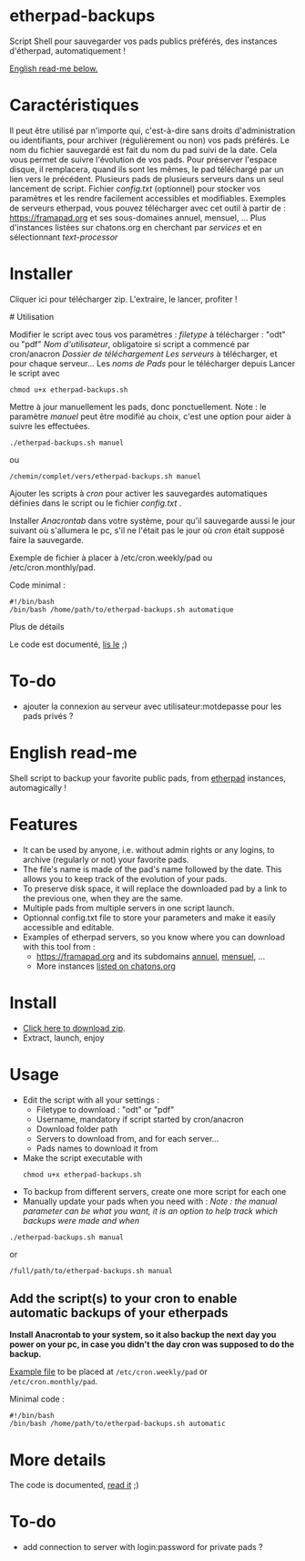 # etherpad-backups
Script Shell pour sauvegarder vos pads publics préférés, des instances d'étherpad, automatiquement !

[English read-me below.](https://github.com/pouek/etherpad-backups/blob/main/README.md#english-read-me)

# Caractéristiques

Il peut être utilisé par n'importe qui, c'est-à-dire sans droits d'administration ou identifiants, pour archiver (régulièrement ou non) vos pads préférés.
Le nom du fichier sauvegardé est fait du nom du pad suivi de la date. Cela vous permet de suivre l'évolution de vos pads.
Pour préserver l'espace disque, il remplacera, quand ils sont les mêmes, le pad téléchargé par un lien vers le précédent.
Plusieurs pads de plusieurs serveurs dans un seul lancement de script.
Fichier _config.txt_ (optionnel) pour stocker vos paramètres et les rendre facilement accessibles et modifiables.
Exemples de serveurs etherpad, vous pouvez télécharger avec cet outil à partir de :
https://framapad.org et ses sous-domaines annuel, mensuel, ...
Plus d'instances listées sur chatons.org en cherchant par _services_ et en sélectionnant _text-processor_

# Installer

Cliquer ici pour télécharger zip.
L'extraire, le lancer, profiter !

# Utilisation

Modifier le script avec tous vos paramètres :
_filetype_ à télécharger : "odt" ou "pdf"
_Nom d'utilisateur_, obligatoire si script a commencé par cron/anacron
_Dossier de téléchargement_
_Les serveurs_ à télécharger, et pour chaque serveur...
Les _noms de Pads_ pour le télécharger depuis
Lancer le script avec
```
chmod u+x etherpad-backups.sh
```
Mettre à jour manuellement les pads, donc ponctuellement.
Note : le paramètre _manuel_ peut être modifié au choix, c'est une option pour aider à suivre les effectuées.
```
./etherpad-backups.sh manuel
```
ou
```
/chemin/complet/vers/etherpad-backups.sh manuel
```
Ajouter les scripts à _cron_ pour activer les sauvegardes automatiques définies dans le script ou le fichier _config.txt_ .

Installer _Anacrontab_ dans votre système, pour qu'il sauvegarde aussi le jour suivant où s'allumera le pc, s'il ne l'était pas le jour où _cron_ était supposé faire la sauvegarde.

Exemple de fichier à placer à /etc/cron.weekly/pad ou /etc/cron.monthly/pad.

Code minimal :
```
#!/bin/bash
/bin/bash /home/path/to/etherpad-backups.sh automatique
```
Plus de détails

Le code est documenté, [lis le](https://github.com/pouek/etherpad-backups/blob/main/etherpad-backups.sh) ;)


# To-do
- ajouter la connexion au serveur avec utilisateur:motdepasse pour les pads privés ?


# English read-me
Shell script to backup your favorite public pads, from [etherpad](https://etherpad.org/) instances, automagically !

# Features
- It can be used by anyone, i.e. without admin rights or any logins, to archive (regularly or not) your favorite pads.
- The file's name is made of the pad's name followed by the date. This allows you to keep track of the evolution of your pads.
- To preserve disk space, it will replace the downloaded pad by a link to the previous one, when they are the same.
- Multiple pads from multiple servers in one script launch.
- Optionnal config.txt file to store your parameters and make it easily accessible and editable.
- Examples of etherpad servers, so you know where you can download with this tool from :
    - https://framapad.org and its subdomains [annuel](https://annuel.framapad.org), [mensuel](https://mensuel.framapad.org), ...
    - More instances [listed on chatons.org](https://www.chatons.org/search/by-service?service_type_target_id=All&field_alternatives_aux_services_target_id=All&field_software_target_id=224&field_is_shared_value=All&title=) 

# Install
- [Click here to download zip](https://github.com/pouek/etherpad-backups/archive/refs/heads/main.zip).
- Extract, launch, enjoy
  
# Usage
- Edit the script with all your settings :
   - Filetype to download : "odt" or "pdf"
   - Username, mandatory if script started by cron/anacron
   - Download folder path
   - Servers to download from, and for each server...
   - Pads names to download it from
- Make the script executable with
  ```
  chmod u+x etherpad-backups.sh
  ```
- To backup from different servers, create one more script for each one 
- Manually update your pads when you need with :
_Note : the manual parameter can be what you want, it is an option to help track which backups were made and when_
```
./etherpad-backups.sh manual
```
or
```
/full/path/to/etherpad-backups.sh manual
```

## Add the script(s) to your cron to enable automatic backups of your etherpads
__Install Anacrontab to your system, so it also backup the next day you power on your pc, in case you didn't the day cron was supposed to do the backup.__

[Example file](https://github.com/pouek/etherpad-backups/blob/main/pad) to be placed at ``` /etc/cron.weekly/pad ``` or ``` /etc/cron.monthly/pad ```. 

Minimal code :
```
#!/bin/bash
/bin/bash /home/path/to/etherpad-backups.sh automatic
```


# More details
The code is documented, [read it](https://github.com/pouek/etherpad-backups/blob/main/etherpad-backups.sh) ;)


# To-do
- add connection to server with login:password for private pads ?
